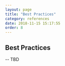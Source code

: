 ```yaml
---
layout: page
title: "Best Practices"
category: references
date: 2018-11-15 15:17:55
order: 8
---
```


## Best Practices
-- TBD

